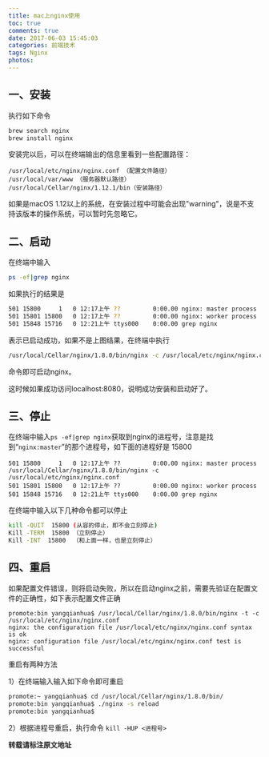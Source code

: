 ```yaml
---
title: mac上nginx使用
toc: true
comments: true
date: 2017-06-03 15:45:03
categories: 前端技术
tags: Nginx
photos:
---
```


<!--more-->

## 一、安装
执行如下命令

```bash
brew search nginx
brew install nginx
```

安装完以后，可以在终端输出的信息里看到一些配置路径：

```
/usr/local/etc/nginx/nginx.conf （配置文件路径）
/usr/local/var/www （服务器默认路径）
/usr/local/Cellar/nginx/1.12.1/bin（安装路径）
```

如果是macOS 1.12以上的系统，在安装过程中可能会出现"warning"，说是不支持该版本的操作系统，可以暂时先忽略它。

## 二、启动
在终端中输入

```bash
ps -ef|grep nginx
```

如果执行的结果是

```bash
501 15800     1   0 12:17上午 ??         0:00.00 nginx: master process /usr/local/Cellar/nginx/1.8.0/bin/nginx -c /usr/local/etc/nginx/nginx.conf
501 15801 15800   0 12:17上午 ??         0:00.00 nginx: worker process
501 15848 15716   0 12:21上午 ttys000    0:00.00 grep nginx
```
表示已启动成功，如果不是上图结果，在终端中执行

```bash
/usr/local/Cellar/nginx/1.8.0/bin/nginx -c /usr/local/etc/nginx/nginx.conf
```

命令即可启动nginx。

这时候如果成功访问localhost:8080，说明成功安装和启动好了。

## 三、停止
在终端中输入`ps -ef|grep nginx`获取到nginx的进程号，注意是找到“`nginx:master`”的那个进程号，如下面的进程好是 15800

```
501 15800     1   0 12:17上午 ??         0:00.00 nginx: master process /usr/local/Cellar/nginx/1.8.0/bin/nginx -c /usr/local/etc/nginx/nginx.conf
501 15801 15800   0 12:17上午 ??         0:00.00 nginx: worker process
501 15848 15716   0 12:21上午 ttys000    0:00.00 grep nginx
```
在终端中输入以下几种命令都可以停止

```bash
kill -QUIT  15800 (从容的停止，即不会立刻停止)
Kill -TERM  15800 （立刻停止）
Kill -INT  15800  （和上面一样，也是立刻停止）
```

## 四、重启

如果配置文件错误，则将启动失败，所以在启动nginx之前，需要先验证在配置文件的正确性，如下表示配置文件正确

```
promote:bin yangqianhua$ /usr/local/Cellar/nginx/1.8.0/bin/nginx -t -c /usr/local/etc/nginx/nginx.conf
nginx: the configuration file /usr/local/etc/nginx/nginx.conf syntax is ok
nginx: configuration file /usr/local/etc/nginx/nginx.conf test is successful
```

重启有两种方法

1）在终端输入输入如下命令即可重启

```bash
promote:~ yangqianhua$ cd /usr/local/Cellar/nginx/1.8.0/bin/
promote:bin yangqianhua$ ./nginx -s reload
promote:bin yangqianhua$
```

2）根据进程号重启，执行命令 `kill -HUP <进程号>`

**转载请标注原文地址**
